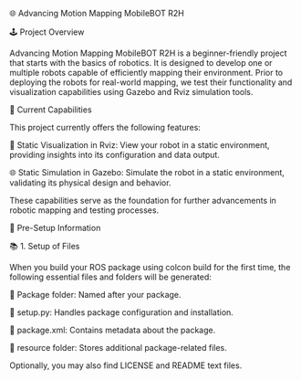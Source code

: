 🌐 Advancing Motion Mapping MobileBOT R2H

🕹️ Project Overview

Advancing Motion Mapping MobileBOT R2H is a beginner-friendly project that starts with the basics of robotics. It is designed to develop one or multiple robots capable of efficiently mapping their environment. Prior to deploying the robots for real-world mapping, we test their functionality and visualization capabilities using Gazebo and Rviz simulation tools.

🎨 Current Capabilities

This project currently offers the following features:

🔹 Static Visualization in Rviz: View your robot in a static environment, providing insights into its configuration and data output.

🌐 Static Simulation in Gazebo: Simulate the robot in a static environment, validating its physical design and behavior.

These capabilities serve as the foundation for further advancements in robotic mapping and testing processes.

📄 Pre-Setup Information

📚 1. Setup of Files

When you build your ROS package using colcon build for the first time, the following essential files and folders will be generated:

📁 Package folder: Named after your package.

📝 setup.py: Handles package configuration and installation.

📝 package.xml: Contains metadata about the package.

📂 resource folder: Stores additional package-related files.

Optionally, you may also find LICENSE and README text files.

